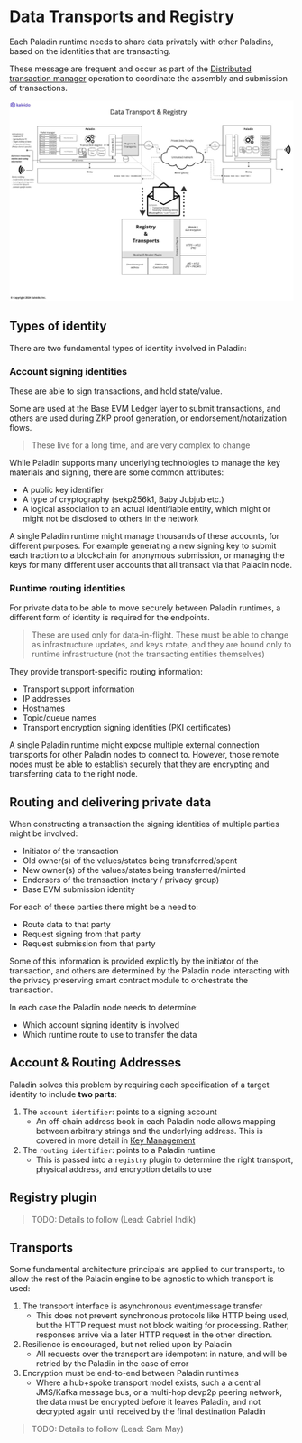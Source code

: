 # Data Transports and Registry

Each Paladin runtime needs to share data privately with other Paladins, based on the identities that are transacting.

These message are frequent and occur as part of the [Distributed transaction manager](./transaction_manager.md) operation to coordinate the assembly and submission of transactions.

![Data transports & registry](./diagrams/data_transports_and_registry.jpg)

## Types of identity

There are two fundamental types of identity involved in Paladin:

### Account signing identities

These are able to sign transactions, and hold state/value.

Some are used at the Base EVM Ledger layer to submit transactions, and others are used during ZKP proof generation, or endorsement/notarization flows.

> These live for a long time, and are very complex to change

While Paladin supports many underlying technologies to manage the key materials and signing, there are some common attributes:

- A public key identifier
- A type of cryptography (sekp256k1, Baby Jubjub etc.)
- A logical association to an actual identifiable entity, which might or
  might not be disclosed to others in the network

A single Paladin runtime might manage thousands of these accounts, for different purposes. For example generating a new signing key to submit each traction to a blockchain for anonymous submission, or managing the keys for many different user accounts that all transact via that Paladin node.

### Runtime routing identities

For private data to be able to move securely between Paladin runtimes, a different form of identity is required for the endpoints.

> These are used only for data-in-flight. These must be able to change as infrastructure updates, and keys rotate, and they are bound only to runtime infrastructure (not the transacting entities themselves)

They provide transport-specific routing information:

- Transport support information
- IP addresses
- Hostnames
- Topic/queue names
- Transport encryption signing identities (PKI certificates)

A single Paladin runtime might expose multiple external connection transports for other Paladin nodes to connect to. However, those remote nodes must be able to establish securely that they are encrypting and transferring data to the right node.

## Routing and delivering private data

When constructing a transaction the signing identities of multiple parties might be involved:

- Initiator of the transaction
- Old owner(s) of the values/states being transferred/spent
- New owner(s) of the values/states being transferred/minted
- Endorsers of the transaction (notary / privacy group)
- Base EVM submission identity

For each of these parties there might be a need to:

- Route data to that party
- Request signing from that party
- Request submission from that party

Some of this information is provided explicitly by the initiator of the transaction, and others are determined by the Paladin node interacting with the privacy preserving smart contract module to orchestrate the transaction.

In each case the Paladin node needs to determine:
- Which account signing identity is involved
- Which runtime route to use to transfer the data

## Account & Routing Addresses

Paladin solves this problem by requiring each specification of a target identity to include **two parts**:

1. The `account identifier`: points to a signing account
    - An off-chain address book in each Paladin node allows mapping between arbitrary strings and the underlying address. This is covered in more detail in [Key Management](./key_management.md)
2. The `routing identifier`: points to a Paladin runtime
    - This is passed into a `registry` plugin to determine the right transport, physical address, and encryption details to use

## Registry plugin

> TODO: Details to follow (Lead: Gabriel Indik)

## Transports

Some fundamental architecture principals are applied to our transports, to allow the rest of the Paladin engine to be agnostic to which transport is used:

1. The transport interface is asynchronous event/message transfer
   - This does not prevent synchronous protocols like HTTP being used, but the HTTP request must not block waiting for processing. Rather, responses arrive via a later HTTP request in the other direction.
2. Resilience is encouraged, but not relied upon by Paladin
   - All requests over the transport are idempotent in nature, and will be retried by the Paladin in the case of error
3. Encryption must be end-to-end between Paladin runtimes
   - Where a hub+spoke transport model exists, such a a central JMS/Kafka message bus, or a multi-hop devp2p peering network, the data must be encrypted before it leaves Paladin, and not decrypted again until received by the final destination Paladin

> TODO: Details to follow (Lead: Sam May)
